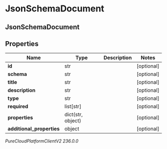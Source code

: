 # JsonSchemaDocument

## JsonSchemaDocument

## Properties

|Name | Type | Description | Notes|
|------------ | ------------- | ------------- | -------------|
| **id** | str |  | [optional] |
| **schema** | str |  | [optional] |
| **title** | str |  | [optional] |
| **description** | str |  | [optional] |
| **type** | str |  | [optional] |
| **required** | list[str] |  | [optional] |
| **properties** | dict(str, object) |  | [optional] |
| **additional_properties** | object |  | [optional] |



_PureCloudPlatformClientV2 236.0.0_
